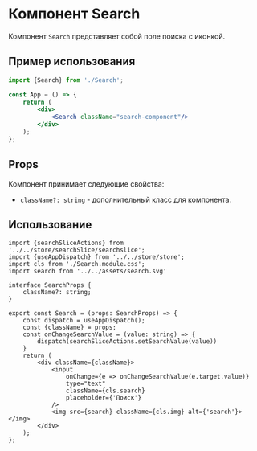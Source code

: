 # Компонент Search

Компонент  `Search`  представляет собой поле поиска с иконкой.

## Пример использования

```jsx
import {Search} from './Search';

const App = () => {
	return (
		<div>
			<Search className="search-component"/>
		</div>
	);
};
```

## Props

Компонент принимает следующие свойства:

- `className?: string`  - дополнительный класс для компонента.

## Использование

```tsx
import {searchSliceActions} from '../../store/searchSlice/searchslice';
import {useAppDispatch} from '../../store/store';
import cls from './Search.module.css';
import search from '../../assets/search.svg'

interface SearchProps {
    className?: string;
}

export const Search = (props: SearchProps) => {
    const dispatch = useAppDispatch();
    const {className} = props;
    const onChangeSearchValue = (value: string) => {
        dispatch(searchSliceActions.setSearchValue(value))
    }
    return (
        <div className={className}>
            <input
                onChange={e => onChangeSearchValue(e.target.value)}
                type="text"
                className={cls.search}
                placeholder={'Поиск'}
            />
            <img src={search} className={cls.img} alt={'search'}></img>
        </div>
    );
};
```
